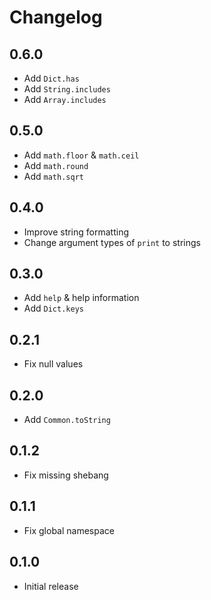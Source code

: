 # Changelog

## 0.6.0

- Add `Dict.has`
- Add `String.includes`
- Add `Array.includes`

## 0.5.0

- Add `math.floor` & `math.ceil`
- Add `math.round`
- Add `math.sqrt`

## 0.4.0

- Improve string formatting
- Change argument types of `print` to strings

## 0.3.0

- Add `help` & help information
- Add `Dict.keys`

## 0.2.1

- Fix null values

## 0.2.0

- Add `Common.toString`

## 0.1.2

- Fix missing shebang

## 0.1.1

- Fix global namespace

## 0.1.0

- Initial release
